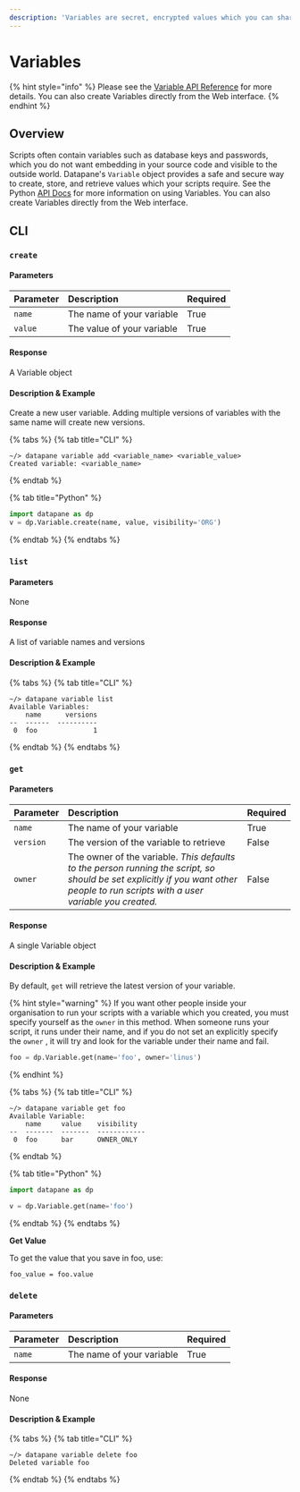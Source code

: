 ```yaml
---
description: 'Variables are secret, encrypted values which you can share between scripts.'
---
```


# Variables

{% hint style="info" %}
Please see the [Variable API Reference](https://datapane.github.io/datapane/teams.html#datapane.client.api.teams.Variable) for more details. You can also create Variables directly from the Web interface.
{% endhint %}

## Overview

Scripts often contain variables such as database keys and passwords, which you do not want embedding in your source code and visible to the outside world. Datapane's `Variable` object provides a safe and secure way to create, store, and retrieve values which your scripts require. See the Python [API Docs](https://datapane.github.io/datapane/teams.html#datapane.client.api.teams.Variable) for more information on using Variables. You can also create Variables directly from the Web interface.

## CLI

### `create`

#### Parameters

| Parameter | Description | Required |
| :--- | :--- | :--- |
| `name` | The name of your variable | True |
| `value` | The value of your variable | True |

#### Response

A Variable object

#### Description & Example

Create a new user variable. Adding multiple versions of variables with the same name will create new versions. 

{% tabs %}
{% tab title="CLI" %}
```text
~/> datapane variable add <variable_name> <variable_value>
Created variable: <variable_name>
```
{% endtab %}

{% tab title="Python" %}
```python
import datapane as dp
v = dp.Variable.create(name, value, visibility='ORG')
```
{% endtab %}
{% endtabs %}

### `list`

#### Parameters

None

#### Response

A list of variable names and versions

#### Description & Example

{% tabs %}
{% tab title="CLI" %}
```text
~/> datapane variable list
Available Variables:
    name      versions
--  ------  ----------
 0  foo              1

```
{% endtab %}
{% endtabs %}

### `get`

#### Parameters

| Parameter | Description | Required |
| :--- | :--- | :--- |
| `name` | The name of your variable | True |
| `version` | The version of the variable to retrieve | False |
| `owner` | The owner of the variable. _This defaults to the person running the script, so should be set explicitly if you want other people to run scripts with a user variable you created._ | False |

#### Response

A single Variable object

#### Description & Example

By default, `get` will retrieve the latest version of your variable. 

{% hint style="warning" %}
If you want other people inside your organisation to run your scripts with a variable which you created, you must specify yourself as the `owner` in this method. When someone runs your script, it runs under their name, and if you do not set an explicitly specify the `owner` , it will try and look for the variable under their name and fail.

```python
foo = dp.Variable.get(name='foo', owner='linus')
```
{% endhint %}

{% tabs %}
{% tab title="CLI" %}
```text
~/> datapane variable get foo
Available Variable:
    name     value    visibility
--  -------  -------  ------------
 0  foo      bar      OWNER_ONLY
```
{% endtab %}

{% tab title="Python" %}
```python
import datapane as dp

v = dp.Variable.get(name='foo')
```
{% endtab %}
{% endtabs %}

**Get Value**

To get the value that you save in foo, use:

```text
foo_value = foo.value
```

### `delete`

#### Parameters

| Parameter | Description | Required |
| :--- | :--- | :--- |
| `name` | The name of your variable | True |

#### Response

None

#### Description & Example

{% tabs %}
{% tab title="CLI" %}
```text
~/> datapane variable delete foo   
Deleted variable foo
```
{% endtab %}
{% endtabs %}





